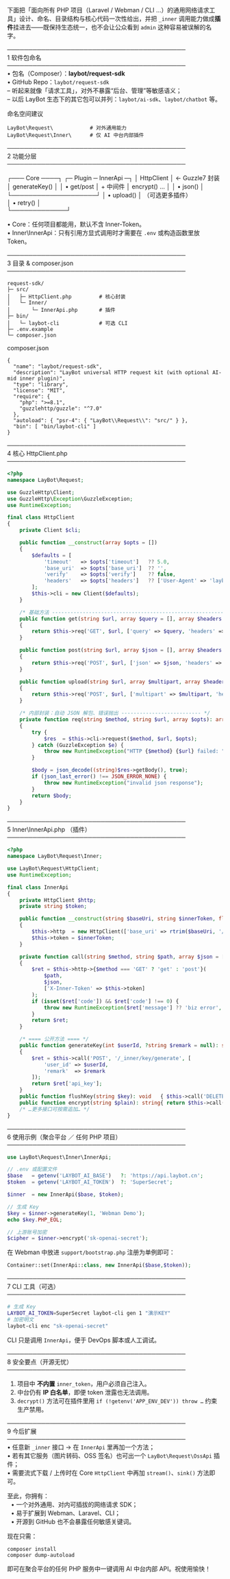 下面把「面向所有 PHP 项目（Laravel / Webman / CLI …）的通用网络请求工具」设计、命名、目录结构与核心代码一次性给出，并把 `_inner` 调用能力做成**插件**挂进去——既保持生态统一，也不会让公众看到 `admin` 这种容易被误解的名字。

──────────────────────────────────────────  
1  软件包命名  
──────────────────────────────────────────  
• 包名（Composer）：**laybot/request-sdk**  
• GitHub Repo：`laybot/request-sdk`  
– 听起来就像「请求工具」，对外不暴露“后台、管理”等敏感语义；  
– 以后 LayBot 生态下的其它包可以并列：`laybot/ai-sdk`、`laybot/chatbot` 等。

命名空间建议
```
LayBot\Request\            # 对外通用能力
LayBot\Request\Inner\      # 仅 AI 中台内部插件
```

──────────────────────────────────────────  
2  功能分层  
──────────────────────────────────────────

┌─── Core ────┐                      ┌─ Plugin ─ InnerApi ─┐
│ HttpClient  │  ← Guzzle7 封装      │  generateKey()     │
│ • get/post  │  + 中间件            │  encrypt() …       │
│ • json()    │                      └────────────────────┘
│ • upload()  │                      （可选更多插件）       
│ • retry()   │                                        
└─────────────┘

• Core：任何项目都能用，默认不含 Inner-Token。  
• Inner\InnerApi：只有引用方显式调用时才需要在 `.env` 或构造函数里放 Token。

──────────────────────────────────────────  
3  目录 & composer.json  
──────────────────────────────────────────

```
request-sdk/
├─ src/
│   ├─ HttpClient.php         # 核心封装
│   └─ Inner/
│       └─ InnerApi.php       # 插件
├─ bin/
│   └─ laybot-cli             # 可选 CLI
├─ .env.example
└─ composer.json
```

composer.json
```jsonc
{
  "name": "laybot/request-sdk",
  "description": "LayBot universal HTTP request kit (with optional AI-mid inner plugin)",
  "type": "library",
  "license": "MIT",
  "require": {
    "php": ">=8.1",
    "guzzlehttp/guzzle": "^7.0"
  },
  "autoload": { "psr-4": { "LayBot\\Request\\": "src/" } },
  "bin": [ "bin/laybot-cli" ]
}
```

──────────────────────────────────────────  
4  核心 HttpClient.php  
──────────────────────────────────────────

```php
<?php
namespace LayBot\Request;

use GuzzleHttp\Client;
use GuzzleHttp\Exception\GuzzleException;
use RuntimeException;

final class HttpClient
{
    private Client $cli;

    public function __construct(array $opts = [])
    {
        $defaults = [
            'timeout'   => $opts['timeout']   ?? 5.0,
            'base_uri'  => $opts['base_uri']  ?? '',
            'verify'    => $opts['verify']    ?? false,
            'headers'   => $opts['headers']   ?? ['User-Agent' => 'laybot-request-sdk/1.0'],
        ];
        $this->cli = new Client($defaults);
    }

    /* 基础方法 ------------------------------------------------------------ */
    public function get(string $url, array $query = [], array $headers = [])
    {
        return $this->req('GET', $url, ['query' => $query, 'headers' => $headers]);
    }

    public function post(string $url, array $json = [], array $headers = [])
    {
        return $this->req('POST', $url, ['json' => $json, 'headers' => $headers]);
    }

    public function upload(string $url, array $multipart, array $headers = [])
    {
        return $this->req('POST', $url, ['multipart' => $multipart, 'headers' => $headers]);
    }

    /* 内部封装：自动 JSON 解包、错误抛出 -------------------------- */
    private function req(string $method, string $url, array $opts): array
    {
        try {
            $res  = $this->cli->request($method, $url, $opts);
        } catch (GuzzleException $e) {
            throw new RuntimeException("HTTP {$method} {$url} failed: ".$e->getMessage(), 0, $e);
        }

        $body = json_decode((string)$res->getBody(), true);
        if (json_last_error() !== JSON_ERROR_NONE) {
            throw new RuntimeException("invalid json response");
        }
        return $body;
    }
}
```

──────────────────────────────────────────  
5  Inner\InnerApi.php  （插件）  
──────────────────────────────────────────

```php
<?php
namespace LayBot\Request\Inner;

use LayBot\Request\HttpClient;
use RuntimeException;

final class InnerApi
{
    private HttpClient $http;
    private string $token;

    public function __construct(string $baseUri, string $innerToken, float $timeout = 5.0)
    {
        $this->http  = new HttpClient(['base_uri' => rtrim($baseUri, '/'), 'timeout' => $timeout]);
        $this->token = $innerToken;
    }

    private function call(string $method, string $path, array $json = []): array
    {
        $ret = $this->http->{$method === 'GET' ? 'get' : 'post'}(
            $path,
            $json,
            ['X-Inner-Token' => $this->token]
        );
        if (isset($ret['code']) && $ret['code'] !== 0) {
            throw new RuntimeException($ret['message'] ?? 'biz error', $ret['code']);
        }
        return $ret;
    }

    /* ==== 公开方法 ==== */
    public function generateKey(int $userId, ?string $remark = null): string
    {
        $ret = $this->call('POST', '/_inner/key/generate', [
            'user_id' => $userId,
            'remark'  => $remark
        ]);
        return $ret['api_key'];
    }
    public function flushKey(string $key): void   { $this->call('DELETE','/_inner/key/flush',['api_key'=>$key]); }
    public function encrypt(string $plain): string{ return $this->call('POST','/_inner/account/encrypt',['plain_key'=>$plain])['cipher']; }
    /* …更多接口可按需追加… */
}
```

──────────────────────────────────────────  
6  使用示例（聚合平台 ／ 任何 PHP 项目）  
──────────────────────────────────────────

```php
use LayBot\Request\Inner\InnerApi;

// .env 或配置文件
$base   = getenv('LAYBOT_AI_BASE')   ?: 'https://api.laybot.cn';
$token  = getenv('LAYBOT_AI_TOKEN')  ?: 'SuperSecret';

$inner  = new InnerApi($base, $token);

// 生成 Key
$key = $inner->generateKey(1, 'Webman Demo');
echo $key.PHP_EOL;

// 上游账号加密
$cipher = $inner->encrypt('sk-openai-secret');
```

在 Webman 中放进 `support/bootstrap.php` 注册为单例即可：
```php
Container::set(InnerApi::class, new InnerApi($base,$token));
```

──────────────────────────────────────────  
7  CLI 工具（可选）  
──────────────────────────────────────────

```bash
# 生成 Key
LAYBOT_AI_TOKEN=SuperSecret laybot-cli gen 1 "演示KEY"
# 加密明文
laybot-cli enc "sk-openai-secret"
```
CLI 只是调用 `InnerApi`，便于 DevOps 脚本或人工调试。

──────────────────────────────────────────  
8  安全要点（开源无忧）  
──────────────────────────────────────────
1. 项目中 **不内置** `inner_token`，用户必须自己注入。
2. 中台仍有 **IP 白名单**，即便 token 泄露也无法调用。
3. `decrypt()` 方法可在插件里用 `if (!getenv('APP_ENV_DEV')) throw …` 约束生产禁用。

──────────────────────────────────────────  
9  今后扩展  
──────────────────────────────────────────  
• 任意新 `_inner` 接口 → 在 `InnerApi` 里再加一个方法；  
• 若有其它服务（图片转码、OSS 签名）也可出一个 `LayBot\Request\OssApi` 插件；  
• 需要流式下载 / 上传时在 Core `HttpClient` 中再加 `stream()`、`sink()` 方法即可。

至此，你拥有：  
 • 一个对外通用、对内可插拔的网络请求 SDK；  
 • 易于扩展到 Webman、Laravel、CLI；  
 • 开源到 GitHub 也不会暴露任何敏感关键词。

现在只需：
```
composer install
composer dump-autoload
```
即可在聚合平台的任何 PHP 服务中一键调用 AI 中台内部 API。祝使用愉快！